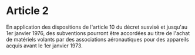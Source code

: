 # Article 2

En application des dispositions de l'article 10 du décret susvisé et jusqu'au 1er janvier 1976, des subventions pourront être accordées au titre de l'achat de matériels volants par des associations aéronautiques pour des appareils acquis avant le 1er janvier 1973.
